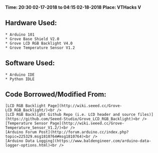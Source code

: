 **Time: 20:30 02-17-2018 to 04:15 02-18-2018**
**Place: VTHacks V**

## Hardware Used:
	* Arduino 101
	* Grove Base Shield V2.0
	* Grove LCD RGB Backlight V4.0
	* Grove Temperature Sensor V1.2

## Software Used:
	* Arduino IDE
	* Python IDLE
    
## Code Borrowed/Modified From:
    [LCD RGB Backlight Page](http://wiki.seeed.cc/Grove-LCD_RGB_Backlight/)<br />
    [LCD RGB Backlight Github Repo (i.e. LCD header and source files)](https://github.com/Seeed-Studio/Grove_LCD_RGB_Backlight)<br />
    [Temperature Sensor Page](http://wiki.seeed.cc/Grove-Temperature_Sensor_V1.2/)<br />
    [Arduino Forum Post](http://forum.arduino.cc/index.php?topic=225329.msg1810764#msg1810764)<br />
    [Arduino Data Logging](https://www.baldengineer.com/arduino-data-logger-options.html)<br />